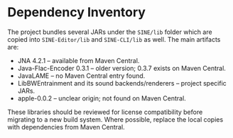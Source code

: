 # Dependency Inventory

The project bundles several JARs under the `SINE/lib` folder which are copied
into `SINE-Editor/lib` and `SINE-CLI/lib` as well. The main artifacts are:

- JNA 4.2.1 – available from Maven Central.
- Java-Flac-Encoder 0.3.1 – older version; 0.3.7 exists on Maven Central.
- JavaLAME – no Maven Central entry found.
- LibBWEntrainment and its sound backends/renderers – project specific JARs.
- apple-0.0.2 – unclear origin; not found on Maven Central.

These libraries should be reviewed for license compatibility before migrating to
a new build system.  Where possible, replace the local copies with dependencies
from Maven Central.
